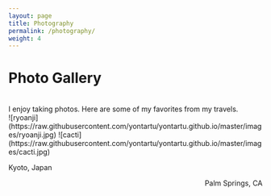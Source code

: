 ```yaml
---
layout: page
title: Photography
permalink: /photography/
weight: 4
---
```


# Photo Gallery

<br>
I enjoy taking photos. Here are some of my favorites from my travels. 

<br>
![ryoanji](https://raw.githubusercontent.com/yontartu/yontartu.github.io/master/images/ryoanji.jpg) ![cacti](https://raw.githubusercontent.com/yontartu/yontartu.github.io/master/images/cacti.jpg)
<p style="text-align: left;">Kyoto, Japan</p><p style="text-align: right;">Palm Springs, CA</p>
